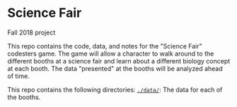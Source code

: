 # Science Fair
Fall 2018 project

This repo contains the code, data, and notes for the "Science Fair" codesters game.
The game will allow a character to walk around to the different booths at a science fair and learn about a different biology concept at each booth.
The data "presented" at the booths will be analyzed ahead of time.

This repo contains the following directories:
[`./data/`](./data/): The data for each of the booths. 
